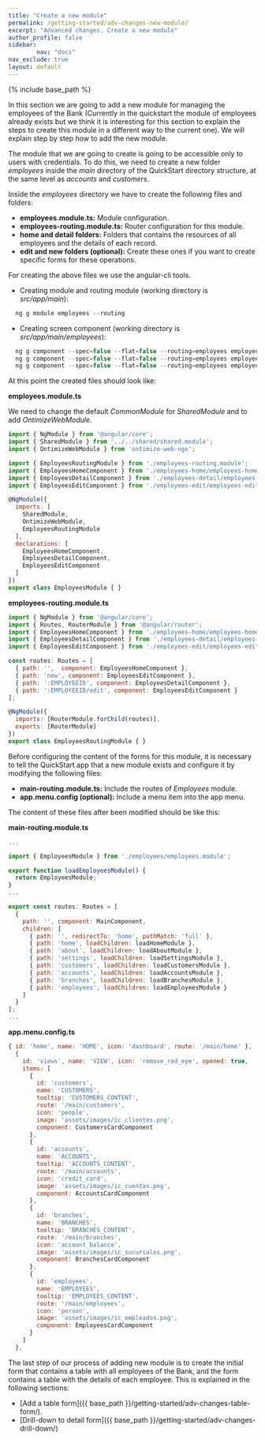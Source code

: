 ```yaml
---
title: "Create a new module"
permalink: /getting-started/adv-changes-new-module/
excerpt: "Advanced changes. Create a new module"
author_profile: false
sidebar:
        nav: "docs"
nav_exclude: true
layout: default
---
```


{% include base_path %}

In this section we are going to add a new module for managing the employees of the Bank (Currently in the quickstart the module of employees already exists but we think it is interesting for this section to explain the steps to create this module in a different way to the current one). We will explain step by step how to add the new module.

The module that we are going to create is going to be accessible only to users with credentials. To do
this, we need to create a new folder *employees* inside the *main* directory of the QuickStart directory
structure, at the same level as *accounts* and *customers*.

Inside the *employees* directory we have to create the following files and folders:

* **employees.module.ts:** Module configuration.
* **employees-routing.module.ts:** Router configuration for this module.
* **home and detail folders:** Folders that contains the resources of all employees and the details of each record.
* **edit and new folders (optional):** Create these ones if you want to create specific forms for these operations.

For creating the above files we use the angular-cli tools.

* Creating module and routing module (working directory is *src/app/main*):

```javascript
  ng g module employees --routing
```

* Creating screen component (working directory is *src/app/main/employees*):

```javascript
  ng g component --spec=false --flat=false --routing=employees employees-home
  ng g component --spec=false --flat=false --routing=employees employees-detail
  ng g component --spec=false --flat=false --routing=employees employees-edit
```

At this point the created files should look like:

**employees.module.ts**

We need to change the default *CommonModule* for *SharedModule* and to add *OntimizeWebModule*.

```javascript
import { NgModule } from '@angular/core';
import { SharedModule } from '../../shared/shared.module';
import { OntimizeWebModule } from 'ontimize-web-ngx';

import { EmployeesRoutingModule } from './employees-routing.module';
import { EmployeesHomeComponent } from './employees-home/employees-home.component';
import { EmployeesDetailComponent } from './employees-detail/employees-detail.component';
import { EmployeesEditComponent } from './employees-edit/employees-edit.component';

@NgModule({
  imports: [
    SharedModule,
    OntimizeWebModule,
    EmployeesRoutingModule
  ],
  declarations: [
    EmployeesHomeComponent,
    EmployeesDetailComponent,
    EmployeesEditComponent
  ]
})
export class EmployeesModule { }
```


**employees-routing.module.ts**

```javascript
import { NgModule } from '@angular/core';
import { Routes, RouterModule } from '@angular/router';
import { EmployeesHomeComponent } from './employees-home/employees-home.component';
import { EmployeesDetailComponent } from './employees-detail/employees-detail.component';
import { EmployeesEditComponent } from './employees-edit/employees-edit.component';

const routes: Routes = [
  { path: '',  component: EmployeesHomeComponent },
  { path: 'new', component: EmployeesEditComponent },
  { path: ':EMPLOYEEID', component: EmployeesDetailComponent },
  { path: ':EMPLOYEEID/edit', component: EmployeesEditComponent }
];

@NgModule({
  imports: [RouterModule.forChild(routes)],
  exports: [RouterModule]
})
export class EmployeesRoutingModule { }
```


Before configuring the content of the forms for this module, it is necessary to tell the QuickStart app that a new module exists and configure it by modifying the following files:

* **main-routing.module.ts:** Include the routes of *Employees* module.
* **app.menu.config (optional):** Include a menu item into the app menu.

The content of these files after been modified should be like this:

**main-routing.module.ts**

```javascript
...

import { EmployeesModule } from './employees/employees.module';

export function loadEmployeesModule() {
  return EmployeesModule;
}
...

export const routes: Routes = [
  {
    path: '', component: MainComponent,
    children: [
      { path: '', redirectTo: 'home', pathMatch: 'full' },
      { path: 'home', loadChildren: loadHomeModule },
      { path: 'about', loadChildren: loadAboutModule },
      { path: 'settings', loadChildren: loadSettingsModule },
      { path: 'customers', loadChildren: loadCustomersModule },
      { path: 'accounts', loadChildren: loadAccountsModule },
      { path: 'branches', loadChildren: loadBranchesModule },
      { path: 'employees', loadChildren: loadEmployeesModule }
    ]
  }
];
...
```

**app.menu.config.ts**

```javascript
{ id: 'home', name: 'HOME', icon: 'dashboard', route: '/main/home' },
  {
    id: 'views', name: 'VIEW', icon: 'remove_red_eye', opened: true,
    items: [
      {
        id: 'customers',
        name: 'CUSTOMERS',
        tooltip: 'CUSTOMERS_CONTENT',
        route: '/main/customers',
        icon: 'people',
        image: 'assets/images/ic_clientes.png',
        component: CustomersCardComponent
      },
      {
        id: 'accounts',
        name: 'ACCOUNTS',
        tooltip: 'ACCOUNTS_CONTENT',
        route: '/main/accounts',
        icon: 'credit_card',
        image: 'assets/images/ic_cuentas.png',
        component: AccountsCardComponent
      },
      {
        id: 'branches',
        name: 'BRANCHES',
        tooltip: 'BRANCHES_CONTENT',
        route: '/main/branches',
        icon: 'account_balance',
        image: 'assets/images/ic_sucursales.png',
        component: BranchesCardComponent
      },
      {
        id: 'employees',
        name: 'EMPLOYEES',
        tooltip: 'EMPLOYEES_CONTENT',
        route: '/main/employees',
        icon: 'person',
        image: 'assets/images/ic_empleados.png',
        component: EmployeesCardComponent
      }
    ]
  },
```

The last step of our process of adding new module is to create the initial form that contains a table with all employees of the Bank, and the form contains a table with the details of each employee.
This is explained in the following sections:

* [Add a table form]({{ base_path }}/getting-started/adv-changes-table-form/).
* [Drill-down to detail form]({{ base_path }}/getting-started/adv-changes-drill-down/)